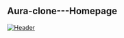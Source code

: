 ## Aura-clone---Homepage

[![Header](https://res.cloudinary.com/hapiii/image/upload/v1677533754/general-projects/getadtyoc7zh8rvhg1lx.png)](https://some-url.dev/)

